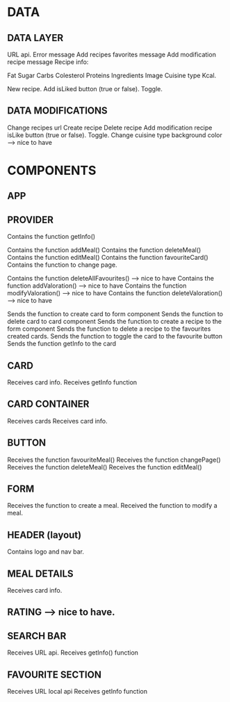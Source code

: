 # DATA

## DATA LAYER

URL api.
Error message
Add recipes favorites message
Add modification recipe message
Recipe info:

Fat
Sugar
Carbs
Colesterol
Proteins
Ingredients
Image
Cuisine type
Kcal.

New recipe.
Add isLiked button (true or false). Toggle.

## DATA MODIFICATIONS

Change recipes url
Create recipe
Delete recipe
Add modification recipe
isLike button (true or false). Toggle.
Change cuisine type background color —> nice to have

# COMPONENTS

## APP

## PROVIDER

Contains the function getInfo()

Contains the function addMeal()
Contains the function deleteMeal()
Contains the function editMeal()
Contains the function favouriteCard()
Contains the function to change page.

Contains the function deleteAllFavourites() —> nice to have
Contains the function addValoration() —-> nice to have
Contains the function modifyValoration() —> nice to have
Contains the function deleteValoration() —-> nice to have

Sends the function to create card to form component
Sends the function to delete card to card component
Sends the function to create a recipe to the form component
Sends the function to delete a recipe to the favourites created cards.
Sends the function to toggle the card to the favourite button
Sends the function getInfo to the card

## CARD

Receives card info.
Receives getInfo function

## CARD CONTAINER

Receives cards
Receives card info.

## BUTTON

Receives the function favouriteMeal()
Receives the function changePage()
Receives the function deleteMeal()
Receives the function editMeal()

## FORM

Receives the function to create a meal.
Received the function to modify a meal.

## HEADER (layout)

Contains logo and nav bar.

## MEAL DETAILS

Receives card info.

## RATING —> nice to have.

## SEARCH BAR

Receives URL api.
Receives getInfo() function

## FAVOURITE SECTION

Receives URL local api
Receives getInfo function
